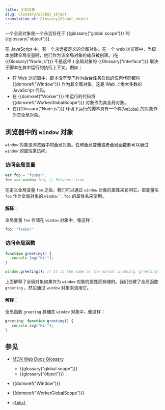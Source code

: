 ```yaml
---
title: 全局对象
slug: Glossary/Global_object
translation_of: Glossary/Global_object
---
```

一个全局对象是一个永远存在于 {{glossary("global scope")}} 的 {{glossary("object")}}.

在 JavaScript 中，有一个永远被定义的全局对象。在一个 web 浏览器中，当脚本创建全局变量时，他们作为该全局对象的成员被创建。(在 {{Glossary("Node.js")}} 不是这样.) 全局对象的 {{Glossary("interface")}} 取决于脚本在其中运行的执行上下文。例如：

- 在 Web 浏览器中，脚本没有专门作为后台任务启动的任何代码都将{{domxref("Window")}} 作为其全局对象。这是 Web 上绝大多数的 JavaScript 代码。
- 在 {{domxref("Worker")}} 中运行的代码将{{domxref("WorkerGlobalScope")}} 对象作为其全局对象。
- 在{{Glossary("Node.js")}} 环境下运行的脚本具有一个称为[`global`](https://nodejs.org/api/globals.html#globals_global) 的对象作为其全局对象。

## 浏览器中的 `window` 对象

`window` 对象是浏览器中的全局对象。任何全局变量或者全局函数都可以通过 `window` 的属性来访问。

### 访问全局变量

```js
var foo = "foobar";
foo === window.foo; // Returns: true
```

在定义全局变量 `foo` 之后，我们可以通过 `window` 对象的属性来访问它。把变量名 `foo` 作为全局对象的 ` window``.foo ` 的属性名来使用。

#### 解释：

全局变量 `foo` 存储在 `window` 对象中，像这样：

```js
foo: "foobar"
```

### 访问全局函数

```js
function greeting() {
   console.log("Hi!");
}

window.greeting(); // It is the same as the normal invoking: greeting();
```

上面解释了全局对象如果作为 `window` 对象的属性而存储的。我们创建了全局函数 `greeting` ，然后通过 `window` 对象来调用它。.

#### 解释：

全局函数 `greeting` 存储在 `window` 对象中，像这样：

```js
greeting: function greeting() {
   console.log("Hi!");
}
```

## 参见

- [MDN Web Docs Glossary](/zh-CN/docs/Glossary)

  - {{glossary("global scope")}}
  - {{glossary("object")}}

- {{domxref("Window")}}
- {{domxref("WorkerGlobalScope")}}
- [`global`](https://nodejs.org/api/globals.html#globals_global)
